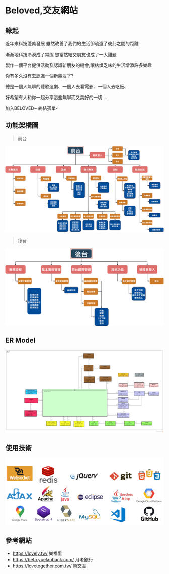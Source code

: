 # Beloved,交友網站

## 緣起

近年來科技蓬勃發展 雖然改善了我們的生活卻疏遠了彼此之間的距離

漸漸地科技冷漠成了常態 想當然結交朋友也成了一大難題

製作一個平台提供活動及認識新朋友的機會,讓枯燥乏味的生活增添許多樂趣

你有多久沒有去認識一個新朋友了?

總是一個人無聊的聽歌追劇、一個人去看電影、一個人去吃飯、

好希望有人和你一起分享這些無聊而又美好的一切....

加入BELOVED~ 終結孤單~

## 功能架構圖

> 前台

![final_F.drawio](final_F.drawio.png)

> 後台

![final_B.drawio](final_B.drawio.png)

## ER Model

![ERModel](ERModel.png)

## 使用技術

![use](use.png)

## 參考網站

- https://lovely.tw/ 樂福里
- https://beta.yuelaobank.com/ 月老銀行
- https://lovetogether.com.tw/ 樂交友
